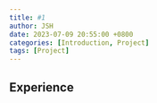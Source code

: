 ```yaml
---
title: #1
author: JSH
date: 2023-07-09 20:55:00 +0800
categories: [Introduction, Project]
tags: [Project]
---
```


## Experience

